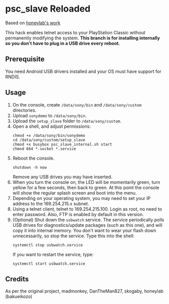 psc_slave Reloaded
==================

Based on [honeylab's work](https://bitbucket.org/bakueikozo/psc_slave)

This hack enables telnet access to your PlayStation Classic without permanently
modifying the system. **This branch is for installing internally so you don't
have to plug in a USB drive every reboot.**

Prerequisite
------------
You need Android USB drivers installed and your OS must have support for RNDIS.

Usage
-----
1. On the console, create `/data/sony/bin` and `/data/sony/custom` directories.
2. Upload `sonydemo` to `/data/sony/bin`.
3. Upload the `setup_slave` folder to `/data/sony/custom`.
4. Open a shell, and adjust permissions:
   ```
   chmod +x /data/sony/bin/sonydemo
   cd /data/sony/custom/setup_slave
   chmod +x busybox psc_slave_internal.sh start
   chmod 664 *.socket *.service
   ```
5. Reboot the console.
   ```
   shutdown -h now
   ```
   Remove any USB drives you may have inserted.
6. When you turn the console on, the LED will be momentarily green, turn yellow
   for a few seconds, then back to green. At this point the console will show
   the regular splash screen and boot into the menu.
7. Depending on your operating system, you may need to set your IP address to
   the 169.254.215.x subnet.
8. Using a telnet client, telnet to 169.254.215.100. Login as root, no need to
   enter password. Also, FTP is enabled by default in this version.
9.  (Optional) Shut down the `usbwatch` service. The service periodically polls
    USB drives for diagnostics/update packages (such as this one), and will copy
    it into internal memory. You don't want to wear your flash down unnecessarily,
    so stop the service. Type this into the shell:
    ```
    systemctl stop usbwatch.service
    ```
    If you want to restart the service, type:
    ```
    systemctl start usbwatch.service
    ```

Credits
-------
As per the original project, madmonkey, DanTheMan827, skogaby, honeylab
(bakueikozo)
